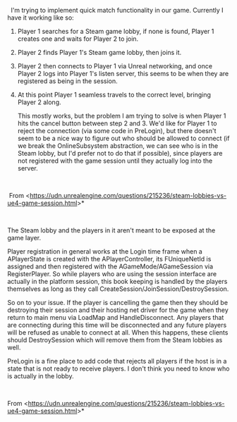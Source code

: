  	I'm trying to implement quick match functionality in our game. Currently I have it working like so:

1.  Player 1 searches for a Steam game lobby, if none is found, Player 1 creates one and waits for Player 2 to join.

2.  Player 2 finds Player 1's Steam game lobby, then joins it.

3.  Player 2 then connects to Player 1 via Unreal networking, and once Player 2 logs into Player 1's listen server, this seems to be when they are registered as being in the session.

4. At this point Player 1 seamless travels to the correct level, bringing Player 2 along.

   

   This mostly works, but the problem I am trying to solve is when Player 1 hits the cancel button between step 2 and 3. We'd like for Player 1 to reject the connection (via some code in PreLogin), but there doesn't seem to be a nice way to figure out who should be allowed to connect (if we break the OnlineSubsystem abstraction, we can see who is in the Steam lobby, but I'd prefer not to do that if possible), since players are not registered with the game session until they actually log into the server.

 

​	From &lt;<https://udn.unrealengine.com/questions/215236/steam-lobbies-vs-ue4-game-session.html>&gt;*

 

The Steam lobby and the players in it aren't meant to be exposed at the game layer.

Player registration in general works at the Login time frame when a APlayerState is created with the 	APlayerController, its FUniqueNetId is assigned and then registered with the AGameMode/AGameSession via RegisterPlayer. So while players who are using the session interface are actually in the platform session, this book keeping is handled by the players themselves as long as they call CreateSession/JoinSession/DestroySession.

So on to your issue. If the player is cancelling the game then they should be destroying their session and their hosting net driver for the game when they return to main menu via LoadMap and HandleDisconnect. Any players that are connecting during this time will be disconnected and any future players will be refused as unable to connect at all. When this happens, these clients should DestroySession which will remove them from the Steam lobbies as well.

PreLogin is a fine place to add code that rejects all players if the host is in a state that is not ready to receive players. I don't think you need to know who is actually in the lobby.

 

From &lt;<https://udn.unrealengine.com/questions/215236/steam-lobbies-vs-ue4-game-session.html>&gt;*

 

